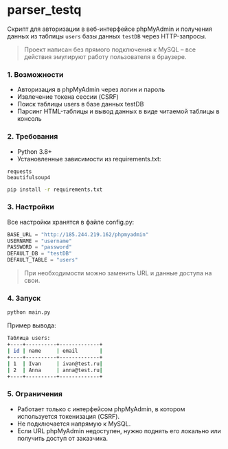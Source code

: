 # parser_testq
Скрипт для авторизации в веб-интерфейсе phpMyAdmin и получения данных из таблицы `users` базы данных `testDB` через HTTP-запросы.

> Проект написан без прямого подключения к MySQL – все действия эмулируют работу пользователя в браузере.

### 1. Возможности
- Авторизация в phpMyAdmin через логин и пароль
- Извлечение токена сессии (CSRF)
- Поиск таблицы users в базе данных testDB
- Парсинг HTML-таблицы и вывод данных в виде читаемой таблицы в консоль


### 2. Требования
- Python 3.8+
- Установленные зависимости из requirements.txt:

```text
requests
beautifulsoup4
```

```bash
pip install -r requirements.txt
```


### 3. Настройки
Все настройки хранятся в файле config.py:
```python
BASE_URL = "http://185.244.219.162/phpmyadmin"
USERNAME = "username"
PASSWORD = "password"
DEFAULT_DB = "testDB"
DEFAULT_TABLE = "users"
```
> При необходимости можно заменить URL и данные доступа на свои.


### 4. Запуск
```bash
python main.py
```
Пример вывода:
```bash
Таблица users:
+----+----------+-------------+
| id | name     | email       |
+----+----------+-------------+
| 1  | Ivan     | ivan@test.ru|
| 2  | Anna     | anna@test.ru|
+----+----------+-------------+
```

### 5. Ограничения
- Работает только с интерфейсом phpMyAdmin, в котором используется токенизация (CSRF).
- Не подключается напрямую к MySQL.
- Если URL phpMyAdmin недоступен, нужно поднять его локально или получить доступ от заказчика.